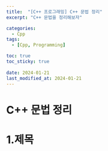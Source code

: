 ```yaml
---
title:  "[C++ 프로그래밍] C++ 문법 정리"
excerpt: "C++ 문법을 정리해보자"

categories:
  - Cpp
tags:
  - [Cpp, Programming]

toc: true
toc_sticky: true
 
date: 2024-01-21
last_modified_at: 2024-01-21
---
```



# C++ 문법 정리

1.제목
=============